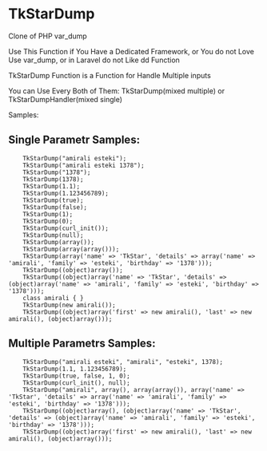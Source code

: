 # TkStarDump
Clone of PHP var_dump


Use This Function if You Have a Dedicated Framework, or You do not Love Use var_dump, or in Laravel do not Like dd Function

TkStarDump Function is a Function for Handle Multiple inputs

You can Use Every Both of Them: TkStarDump(mixed multiple) or TkStarDumpHandler(mixed single)

Samples:


## Single Parametr Samples:
```
	TkStarDump("amirali esteki");
	TkStarDump("amirali esteki 1378");
	TkStarDump("1378");
	TkStarDump(1378);
	TkStarDump(1.1);
	TkStarDump(1.123456789);
	TkStarDump(true);
	TkStarDump(false);
	TkStarDump(1);
	TkStarDump(0);
	TkStarDump(curl_init());
	TkStarDump(null);
	TkStarDump(array());
	TkStarDump(array(array()));
	TkStarDump(array('name' => 'TkStar', 'details' => array('name' => 'amirali', 'family' => 'esteki', 'birthday' => '1378')));
	TkStarDump((object)array());
	TkStarDump((object)array('name' => 'TkStar', 'details' => (object)array('name' => 'amirali', 'family' => 'esteki', 'birthday' => '1378')));
	class amirali { }
	TkStarDump(new amirali());
	TkStarDump((object)array('first' => new amirali(), 'last' => new amirali(), (object)array()));
```


## Multiple Parametrs Samples:
```
	TkStarDump("amirali esteki", "amirali", "esteki", 1378);
	TkStarDump(1.1, 1.123456789);
	TkStarDump(true, false, 1, 0);
	TkStarDump(curl_init(), null);
	TkStarDump("amirali", array(), array(array()), array('name' => 'TkStar', 'details' => array('name' => 'amirali', 'family' => 'esteki', 'birthday' => '1378')));
	TkStarDump((object)array(), (object)array('name' => 'TkStar', 'details' => (object)array('name' => 'amirali', 'family' => 'esteki', 'birthday' => '1378')));
	TkStarDump((object)array('first' => new amirali(), 'last' => new amirali(), (object)array()));
```
